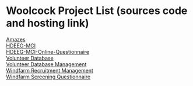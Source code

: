# Woolcock Project List (sources code and hosting link)

<a href=https://github.com/woolcock-imr/amazes>Amazes</a>  
<a href=https://github.com/woolcock-imr/hdeeg-mci-2>HDEEG-MCI</a>  
<a href=https://github.com/woolcock-imr/hdeeg-mci-2-online-questionnaire>HDEEG-MCI-Online-Questionnaire</a>  
<a href=https://github.com/woolcock-imr/volunteer-database-2>Volunteer Database</a>  
<a href=https://github.com/woolcock-imr/volunteer-database-management-2>Volunteer Database Management</a>  
<a href=https://github.com/woolcock-imr/windfarm-recruitment-management>Windfarm Recruitment Management</a>  
<a href=https://github.com/woolcock-imr/windfarm-screening-questionnaire>Windfarm Screening Questionnaire</a>  

